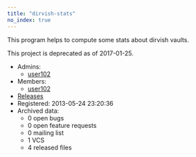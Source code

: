 ```yaml
---
title: "dirvish-stats"
no_index: true
---
```


This program helps to compute some stats about dirvish vaults.

This project is deprecated as of 2017-01-25.


* Admins:
  * [user102](/users/user102)
* Members:
  * [user102](/users/user102)
* [Releases](https://download.ocamlcore.org/dirvish-stats)
* Registered: 2013-05-24 23:20:36
* Archived data:
  * 0 open bugs
  * 0 open feature requests
  * 0 mailing list
  * 1 VCS
  * 4 released files
